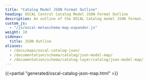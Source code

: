 ```yaml
---
title: "Catalog Model JSON Format Outline"
heading: OSCAL Control Catalog Model JSON Format Outline
description: An outline of the OSCAL Catalog model JSON format.
custom_js:
  - "/js/oscal-metaschema-map-expander.js"
weight: 10
sidenav:
  title: JSON Outline
aliases:
  - /docs/maps/oscal-catalog-json/
  - /documentation/schema/catalog/json-model-map/
  - /documentation/schema/catalog-layer/catalog/json-model-map/
---
```


<!-- DO NOT REMOVE. Generated text below -->
{{<partial "generated/oscal-catalog-json-map.html" >}}
